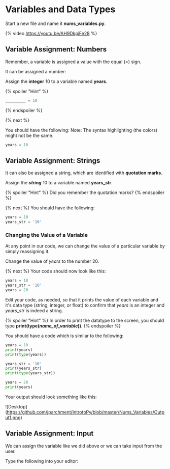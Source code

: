 # Variables and Data Types

Start a new file and name it **nums_variables.py**.

{% video https://youtu.be/AH9DkpjFe28 %}

## Variable Assignment: Numbers

Remember, a variable is assigned a value with the equal (=) sign. 

It can be assigned a number:

Assign the **integer** 10 to a variable named **years**.

{% spoiler "Hint" %}
```python
_________ = 10
```
{% endspoiler %}

{% next %}

You should have the following:
Note: The syntax highlighting (the colors) might not be the same.

```python
years = 10
```

## Variable Assignment: Strings
It can also be assigned a string, which are identified with **quotation marks**. 

Assign the ***string*** 10 to a variable named **years_str**.

{% spoiler "Hint" %}
Did you remember the quotation marks?
{% endspoiler %}

{% next %}
You should have the following:

```python
years = 10
years_str = '10'
```

### Changing the Value of a Variable

At any point in our code, we can change the value of a particular variable by simply reassigning it.

Change the value of *years* to the number 20. 

{% next %}
Your code should now look like this:

```python
years = 10
years_str = '10'
years = 20
```

Edit your code, as needed, so that it prints the value of each variable and it's data type (string, integer, or float) to confirm that *years* is an integer and *years_str* is indeed a string.  

{% spoiler "Hint" %}
In order to print the datatype to the screen, you should type **print(type(*name_of_variable*))**.
{% endspoiler %}

You should have a code which is similar to the following:
```python
years = 10
print(years)
print(type(years))

years_str = '10'
print(years_str)
print(type(years_str))

years = 20
print(years)
```

Your output should look something like this:

![Desktop] (https://github.com/jparchment/IntrotoPy/blob/master/Nums_Variables/Output1.png)

## Variable Assignment: Input
We can assign the variable like we did above or we can take input from the user.

Type the following into your editor:



